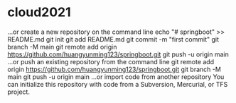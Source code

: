 # cloud2021
…or create a new repository on the command line
echo "# springboot" >> README.md
git init
git add README.md
git commit -m "first commit"
git branch -M main
git remote add origin https://github.com/huangyunming123/springboot.git
git push -u origin main
…or push an existing repository from the command line
git remote add origin https://github.com/huangyunming123/springboot.git
git branch -M main
git push -u origin main
…or import code from another repository
You can initialize this repository with code from a Subversion, Mercurial, or TFS project.
